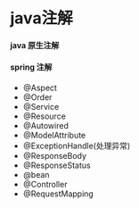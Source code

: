 # java注解


#### java 原生注解



#### spring 注解
- @Aspect
- @Order
- @Service
- @Resource
- @Autowired
- @ModelAttribute
- @ExceptionHandle(处理异常)
- @ResponseBody
- @ResponseStatus
- @bean
- @Controller
- @RequestMapping
